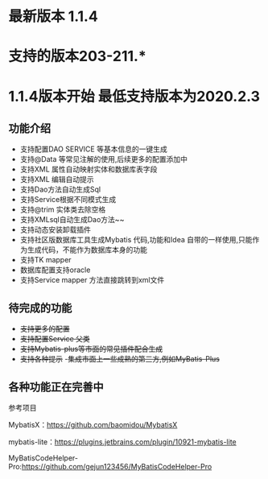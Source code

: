 # 最新版本 1.1.4
# 支持的版本203-211.* 
# 1.1.4版本开始 最低支持版本为2020.2.3
## 功能介绍
 - 支持配置DAO SERVICE 等基本信息的一键生成
 - 支持@Data 等常见注解的使用,后续更多的配置添加中
 - 支持XML 属性自动映射实体和数据库表字段
 - 支持XML 编辑自动提示
 - 支持Dao方法自动生成Sql
 - 支持Service根据不同模式生成
 - 支持@trim 实体类去除空格
 - 支持XMLsql自动生成Dao方法~~
 - 支持动态安装卸载插件
 - 支持社区版数据库工具生成Mybatis 代码,功能和Idea 自带的一样使用,只能作为生成代码，不能作为数据库本身的功能
 - 支持TK mapper
 - 数据库配置支持oracle
 - 支持Service mapper 方法直接跳转到xml文件
## 待完成的功能
 - ~~支持更多的配置~~
 - ~~支持配置Service 父类~~
 - ~~支持Mybatis-plus等市面的常见插件配合生成~~
 - ~~支持各种提示~~
 -~~集成市面上一些成熟的第三方,例如MyBatis-Plus~~
## 各种功能正在完善中
参考项目

   MybatisX：https://github.com/baomidou/MybatisX
   
   mybatis-lite：https://plugins.jetbrains.com/plugin/10921-mybatis-lite
   
   MyBatisCodeHelper-Pro:https://github.com/gejun123456/MyBatisCodeHelper-Pro
